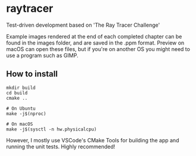 # raytracer
Test-driven development based on 'The Ray Tracer Challenge'

Example images rendered at the end of each completed chapter can be found in the images folder, and are saved in the .ppm format. Preview on macOS can open these files, but if you're on another OS you might need to use a program such as GIMP.

## How to install
```
mkdir build
cd build
cmake ..

# On Ubuntu
make -j$(nproc)

# On macOS
make -j$(sysctl -n hw.physicalcpu)
```

However, I mostly use VSCode's CMake Tools for building the app and running the unit tests. Highly recommended!
